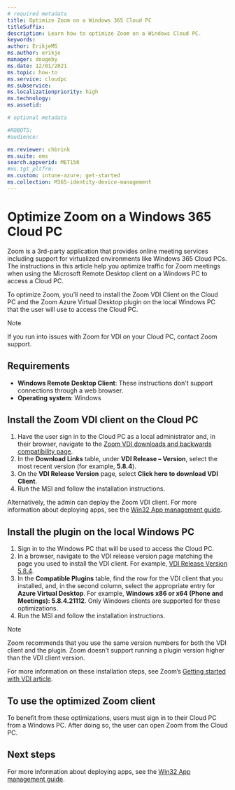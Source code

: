 ```yaml
---
# required metadata
title: Optimize Zoom on a Windows 365 Cloud PC
titleSuffix:
description: Learn how to optimize Zoom on a Windows Cloud PC.
keywords:
author: ErikjeMS  
ms.author: erikje
manager: dougeby
ms.date: 12/01/2021
ms.topic: how-to
ms.service: cloudpc
ms.subservice:
ms.localizationpriority: high
ms.technology:
ms.assetid: 

# optional metadata

#ROBOTS:
#audience:

ms.reviewer: chbrink
ms.suite: ems
search.appverid: MET150
#ms.tgt_pltfrm:
ms.custom: intune-azure; get-started
ms.collection: M365-identity-device-management
---
```


# Optimize Zoom on a Windows 365 Cloud PC

Zoom is a 3rd-party application that provides online meeting services including support for virtualized environments like Windows 365 Cloud PCs. The instructions in this article help you optimize traffic for Zoom meetings when using the Microsoft Remote Desktop client on a Windows PC to access a Cloud PC.

To optimize Zoom, you’ll need to install the Zoom VDI Client on the Cloud PC and the Zoom Azure Virtual Desktop plugin on the local Windows PC that the user will use to access the Cloud PC.

> [!NOTE]  
> If you run into issues with Zoom for VDI on your Cloud PC, contact Zoom support.

## Requirements

- **Windows Remote Desktop Client**: These instructions don't support connections through a web browser.
- **Operating system**: Windows

## Install the Zoom VDI client on the Cloud PC

1. Have the user sign in to the Cloud PC as a local administrator and, in their browser, navigate to the [Zoom VDI downloads and backwards compatibility page](https://support.zoom.us/hc/en-us/articles/360041602711).
2. In the **Download Links** table, under **VDI Release – Version**, select the most recent version (for example, **5.8.4**).
3. On the **VDI Release Version** page, select **Click here to download VDI Client**.
4. Run the MSI and follow the installation instructions.

Alternatively, the admin can deploy the Zoom VDI client. For more information about deploying apps, see the [Win32 App management guide](/mem/intune/apps/apps-win32-app-management).

## Install the plugin on the local Windows PC

1. Sign in to the Windows PC that will be used to access the Cloud PC.
2. In a browser, navigate to the VDI release version page matching the page you used to install the VDI client. For example, [VDI Release Version 5.8.4]( https://support.zoom.us/hc/en-us/articles/4413719670285).
3. In the **Compatible Plugins** table, find the row for the VDI client that you installed, and, in the second column, select the appropriate entry for **Azure Virtual Desktop**. For example, **Windows x86 or x64 (Phone and Meetings): 5.8.4.21112**. Only Windows clients are supported for these optimizations.
4. Run the MSI and follow the installation instructions.

> [!NOTE]  
> Zoom recommends that you use the same version numbers for both the VDI client and the plugin. Zoom doesn’t support running a plugin version higher than the VDI client version.

For more information on these installation steps, see Zoom’s [Getting started with VDI article]( https://support.zoom.us/hc/en-us/articles/360031096531-Getting-Started-with-VDI).

## To use the optimized Zoom client

To benefit from these optimizations, users must sign in to their Cloud PC from a Windows PC. After doing so, the user can open Zoom from the Cloud PC.

## Next steps

For more information about deploying apps, see the [Win32 App management guide](/mem/intune/apps/apps-win32-app-management).
